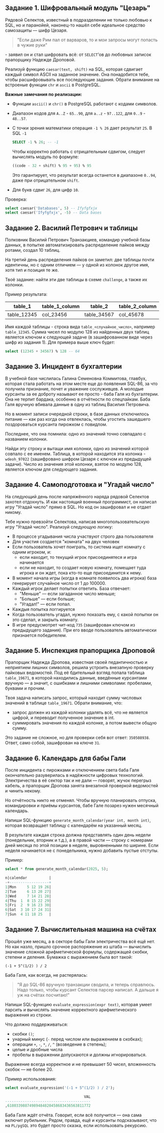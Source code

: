 ## Задание 1. Шифровальный модуль "Цезарь"

Рядовой Селектов, известный в подразделении не только любовью к SQL, но и паранойей, наконец-то нашёл себе идеальное средство самозащиты — шифр Цезаря.

> "Если даже Рим пал от варваров, то и мои запросы могут попасть в чужие руки"

\- заявил он и стал шифровать всё: от `SELECT`’ов до любовных записок прапорщику Надежде Дроповой.

Реализуй функцию `caesar(text, shift)` на SQL, которая сдвигает каждый символ ASCII на заданное значение. Она понадобится тебе, чтобы расшифровывать все последующие задания. Обрати внимание на встроеные функции `chr` и `ascii` в PostgreSQL.

**Важные замечания по реализации:**

- Функции `ascii()` и `chr()` в PostgreSQL работают с кодами символов.
- Диапазон кодов для `A..Z` - `65..90`, для `a..z` - `97..122`, для `0..9` - `48..57`.
- С точки зрения математики операция `-1 % 26` дает результат `25`. В SQL `-1`

  ```sql
  SELECT -1 % 26; -- -1
  ```

  Чтобы корректно работать с отрицательным сдвигом, следует вычислять модуль по формуле:

  ```sql
  ((code - 32 + shift) % 95 + 95) % 95
  ```

  Это гарантирует, что результат всегда останется в диапазоне `0..94`, даже при отрицательном `shift`.

- Для букв сдвиг `26`, для цифр `10`.

Проверка:

```sql
select caesar('Databases', 5) -- Ifyfgfxjx
select caesar('Ifyfgfxjx', -5) -- Data bases
```

## Задание 2. Василий Петрович и таблицы

Полковник Василий Петрович Транзакциев, командир учебной базы данных, в попытке автоматизировать распределение пайков между ротами, создал 10 таблиц.

На третий день распределения пайков он заметил: две таблицы почти идентичны, но с одним отличием — у одной из колонок другое имя, хотя тип и позиция те же.

Твоё задание: найти эти две таблицы в схеме `challenge`, а также их колонки.

Пример результата:

| table_1     | table_1_column | table_2     | table_2_column |
| ----------- | -------------- | ----------- | -------------- |
| table_12345 | col_23456      | table_34567 | col_45678      |

Имя каждой таблицы - строка вида `table_<случайное_число>`, например `table_12345`. Сумма чисел по модулю 128 из найденных двух таблиц является ключом к следующей задаче (в зашифрованном виде через шифр из задания 1). Для примера выше ключ будет:

```sql
select (12345 + 34567) % 128 -- 64
```

## Задание 3. Инцидент в бухгалтерии

В учебной базе числилась Галина Семеновна Коммитова, главбух, которая стала работать на этом месте еще до появления SQL-86, за что получила признание, почет и уважение сослуживцев. А молодые курсанты за ее доброту называют ее просто - баба Галя из бухгалтерии. Она не терпит бардака, особенно в отчётности по спецпайкам. Баба Галя вручную вбивала данные в одну из таблиц Василия Петровича.

Но в момент записи очередной строки, в базе данных отключилось питание — как раз когда она отвлеклась, чтобы угостить зашедшего поздороваться курсанта пирожком с повидлом.

Последнее, что она помнила: одно из значений точно совпадало с названием колонки.

Найди эту строку и вытащи имя колонки, одно из значений которой совпало с ее именем. Таблица, в которой находится эта колонка - `wdeoh_97022` (зашифровано шифром Цезаря с ключом из предыдущей задачи). Число из значения этой колонки, взятое по модулю 128, является ключом для следующего задания.

## Задание 4. Самоподготовка и "Угадай число"

На следующий день после напряжённого наряда рядовой Селектов захотел отдохнуть. И как настоящий военный программист, он написал игру "Угадай число" прямо в SQL. Но код он зашифровал и не отдает никому.

Тебе нужно превзойти Селектова, написав многопользовательскую игру "Угадай число". Реализуй следующую логику:

- В процессе угадывания числа участвуют строго два пользователя
- Для участия создается "комната" на двух человек
- Если пользователь хочет поиграть, то система ищет комнату с одним игроком, и:
  - если находит, то текущий игрок присоединятеся и игра начинается
  - если не находит, то создает новую комнату, помещает туда игрока и он ждет, пока кто-то еще присоединится к нему.
- В момент начала игры (когда в комнате появилось два игрока) база генерирует случайное число от 1 до 100000.
- Каждый игрок делает попытки ответить. База отвечает:
  - "Меньше" — если загаданное число меньше;
  - "Больше" — если больше;
  - "Угадал!" — если попал.
- Каждыя попытка логгируется
- Когда пользователь угадал, нужно показать ему, с какой попытки он это сделал, и закрыть комнату.
- В игре предусмотрет чит-код `735` (зашифрован ключом из предыдущего задания). При его вводе пользователь автоматически признается победителем.

## Задание 5. Инспекция прапорщика Дроповой

Прапорщик Надежда Дропова, известная своей педантичностью и неприятием лишних символов, решила устроить внезапную проверку пайковых ведомостей. Под её бдительный взгляд попала таблица `table_19671`, в которой находились данные, введённые курсантами вручную — а значит, с ошибками и лишними символами: пробелами, буквами и прочим.

Твоя задача написать запрос, который находит сумму числовых значений в таблице `table_19671`. Обрати внимание, что:

- запрос должен из каждой колонки удалять всё, что не является цифрой, и переводит полученное значение в int.
- суммировать значения по каждой колонке, а потом вывести общую сумму.

Это задание не сложное, но для проверки себя вот ответ: `350508938`. Ответ, само собой, зашифрован на ключе `31`.

## Задание 6. Календарь для бабы Гали

После инцидента с пирожками и отключением света баба Галя окончательно разуверилась в надёжности цифровых технологий. Электричества в её сектор так и не дали — говорят, жучок перегрыз кабель, а прапорщик Дропова занята внезапной проверкой ведомостей и чинить некому.

Но отчётность никто не отменял. Чтобы вручную планировать отпуска, командировки и приёмы курсантов, бабе Гале позарез нужен месячный календарь.

Напиши SQL-функцию `generate_month_calendar(year int, month int)`, которая возвращает таблицу с календарём на указанный месяц.

В результате каждая строка должна представлять один день недели (понедельник, вторник и т.д.), а в правой части — строку с номерами дней месяца по этой позиции в неделе, выровненными по ширине. Если неделя начинается не с понедельника, нужно добавить пустые отступы.

Пример:

```sql
select * from generate_month_calendar(2025, 5);

n|calendar          |
-+------------------+
1|Mon     5 12 19 26|
2|Tue     6 13 20 27|
3|Wed     7 14 21 28|
4|Thu  1  8 15 22 29|
5|Fri  2  9 16 23 30|
6|Sat  3 10 17 24 31|
7|Sun  4 11 18 25   |
```

## Задание 7. Вычислительная машина на счётах

Прошёл уже месяц, а в секторе бабы Гали электричества всё ещё нет.
Но как назло, пришло срочное распоряжение из штаба — вычислить значение сложной арифметической формулы, содержащей скобки, степени и деления. Бумажка с выражением была вот такой:

```text
(-1 + 5^(1/2) ) / 2
```

Баба Галя, как всегда, не растерялась:

> "Я до SQL-86 вручную транзакции сводила, и теперь справлюсь. Надо только, чтобы курсант Селектов парсер написал. А дальше я уж на счётах посчитаю!"

Напиши SQL-функцию `evaluate_expression(expr text)`, которая умеет парсить и вычислять значение корректного арифметического выражения из строки.

Что должно поддерживаться:

- скобки `()`;
- унарный минус (`-` перед числом или выражением в скобках);
- операции `+`, `-`, `*`, `/`, `^` (возведение в степень);
- целые и дробные числа
- пробелы в выражении допускаются и должны игнорироваться.

Выражение всегда корректное и не превышает 50 чисел, вложенность скобок — не более 20.

Пример использования:

```sql
select evaluate_expression('(-1 + 5^(1/2) ) / 2');

                                    VAL
---------------------------------------
,61803398874989484820458683436563811772
```

Баба Галя ждёт отчёта. Говорит, если всё получится — она сама включит рубильник. Рядом, правда, ещё и курсанты подсказывают, что на `PL/pgSQL` это будет просто сказка, если использовать рекурсию.
